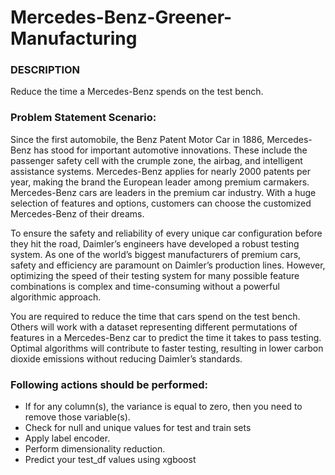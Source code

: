 # Mercedes-Benz-Greener-Manufacturing

### DESCRIPTION

Reduce the time a Mercedes-Benz spends on the test bench.

### Problem Statement Scenario:
Since the first automobile, the Benz Patent Motor Car in 1886, Mercedes-Benz has stood for important automotive innovations. These include the passenger safety cell with the crumple zone, the airbag, and intelligent assistance systems. Mercedes-Benz applies for nearly 2000 patents per year, making the brand the European leader among premium carmakers. Mercedes-Benz cars are leaders in the premium car industry. With a huge selection of features and options, customers can choose the customized Mercedes-Benz of their dreams.

To ensure the safety and reliability of every unique car configuration before they hit the road, Daimler’s engineers have developed a robust testing system. As one of the world’s biggest manufacturers of premium cars, safety and efficiency are paramount on Daimler’s production lines. However, optimizing the speed of their testing system for many possible feature combinations is complex and time-consuming without a powerful algorithmic approach.

You are required to reduce the time that cars spend on the test bench. Others will work with a dataset representing different permutations of features in a Mercedes-Benz car to predict the time it takes to pass testing. Optimal algorithms will contribute to faster testing, resulting in lower carbon dioxide emissions without reducing Daimler’s standards.

### Following actions should be performed:
* If for any column(s), the variance is equal to zero, then you need to remove those variable(s).
* Check for null and unique values for test and train sets
* Apply label encoder.
* Perform dimensionality reduction.
* Predict your test_df values using xgboost
